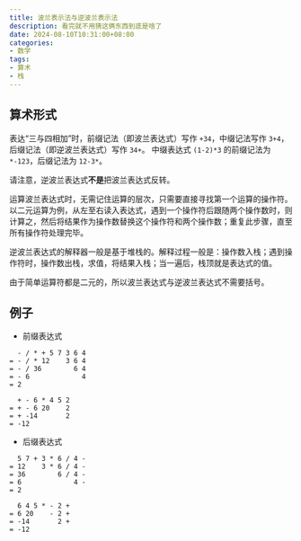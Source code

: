 ```yaml
---
title: 波兰表示法与逆波兰表示法
description: 看完就不用猜这俩东西到底是啥了
date: 2024-08-10T10:31:00+08:00
categories:
- 数学
tags:
- 算术
- 栈
---
```


## 算术形式

表达“三与四相加”时，前缀记法（即波兰表达式）写作 `+34`，中缀记法写作 `3+4`，后缀记法（即逆波兰表达式）写作 `34+`。
中缀表达式 `(1-2)*3` 的前缀记法为 `*-123`，后缀记法为 `12-3*`。

请注意，逆波兰表达式**不是**把波兰表达式反转。

运算波兰表达式时，无需记住运算的层次，只需要直接寻找第一个运算的操作符。以二元运算为例，从左至右读入表达式，遇到一个操作符后跟随两个操作数时，则计算之，然后将结果作为操作数替换这个操作符和两个操作数；重复此步骤，直至所有操作符处理完毕。

逆波兰表达式的解释器一般是基于堆栈的。解释过程一般是：操作数入栈；遇到操作符时，操作数出栈，求值，将结果入栈；当一遍后，栈顶就是表达式的值。

由于简单运算符都是二元的，所以波兰表达式与逆波兰表达式不需要括号。

## 例子

- 前缀表达式

```
  - / * + 5 7 3 6 4
= - / * 12    3 6 4
= - / 36        6 4
= - 6             4
= 2
```

```
  + - 6 * 4 5 2
= + - 6 20    2
= + -14       2
= -12
```

- 后缀表达式

```
  5 7 + 3 * 6 / 4 -
= 12    3 * 6 / 4 -
= 36        6 / 4 -
= 6             4 -
= 2
```

```
  6 4 5 * - 2 +
= 6 20    - 2 +
= -14       2 +
= -12
```

